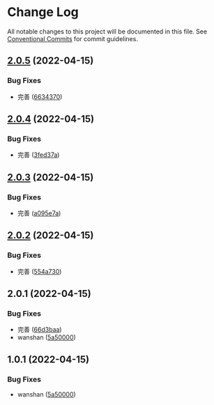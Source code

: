 # Change Log

All notable changes to this project will be documented in this file.
See [Conventional Commits](https://conventionalcommits.org) for commit guidelines.

## [2.0.5](https://github.com/AutumnDeSea/kk-libs/compare/@kk/core@2.0.4...@kk/core@2.0.5) (2022-04-15)


### Bug Fixes

* 完善 ([6634370](https://github.com/AutumnDeSea/kk-libs/commit/66343702a824e9da4ad70d082f152bb605757af5))





## [2.0.4](https://github.com/AutumnDeSea/kk-libs/compare/@kk/core@2.0.3...@kk/core@2.0.4) (2022-04-15)


### Bug Fixes

* 完善 ([3fed37a](https://github.com/AutumnDeSea/kk-libs/commit/3fed37a187573e687291fa4a2242a379941d2ab2))





## [2.0.3](https://github.com/AutumnDeSea/kk-libs/compare/@kk/core@2.0.2...@kk/core@2.0.3) (2022-04-15)


### Bug Fixes

* 完善 ([a095e7a](https://github.com/AutumnDeSea/kk-libs/commit/a095e7af5ae839d2d635310d4c45ba5e57a3fd89))





## [2.0.2](https://github.com/AutumnDeSea/kk-libs/compare/@kk/core@2.0.1...@kk/core@2.0.2) (2022-04-15)


### Bug Fixes

* 完善 ([554a730](https://github.com/AutumnDeSea/kk-libs/commit/554a73039b5aa8cb2c57c41e547d8c57ea18e4f2))





## 2.0.1 (2022-04-15)


### Bug Fixes

* 完善 ([66d3baa](https://github.com/AutumnDeSea/kk-libs/commit/66d3baa3b5f75d5e8d100b4f2bd2999bd8307933))
* wanshan ([5a50000](https://github.com/AutumnDeSea/kk-libs/commit/5a500004fc9b1c69223dc755341cfbbb1df2d5c7))





## 1.0.1 (2022-04-15)


### Bug Fixes

* wanshan ([5a50000](https://github.com/AutumnDeSea/kk-libs/commit/5a500004fc9b1c69223dc755341cfbbb1df2d5c7))
